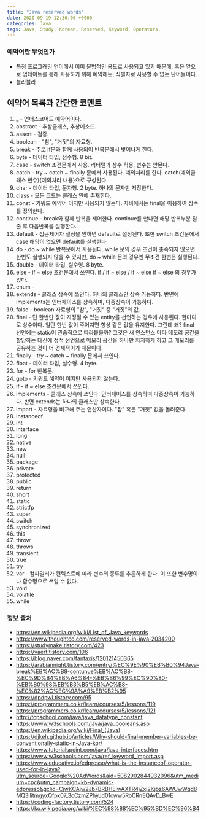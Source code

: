 ```yaml
---
title: "Java reserved words"
date: 2020-09-19 12:30:00 +0900
categories: Java
tags: Java, Study, Korean, Reserved, Keyword, Operators,
---
```

### 예약어란 무엇인가
- 특정 프로그래밍 언어에서 이미 문법적인 용도로 사용되고 있기 때문에, 혹은 앞으로 업데이트를 통해 사용하기 위해 예약해둔, 식별자로 사용할 수 없는 단어들이다.
- 블라블라

## 예약어 목록과 간단한 코멘트

1. _ - 언더스코어도 예약어이다.
2. abstract - 추상클래스, 추상메소드.
3. assert - 검증.
4. boolean - "참", "거짓"의 자료형.
5. break - 주로 if문과 함께 사용되어 반복문에서 벗어나게 한다.
6. byte - 데이터 타입, 정수형. 8 bit.
7. case - switch 조건문에서 사용. 리터럴과 상수 허용, 변수는 안된다.
8. catch - try ~ catch ~ finally 문에서 사용된다. 예외처리를 한다. catch(예외클래스 변수){예외처리 내용}으로 구성된다.
9. char - 데이터 타입, 문자형. 2 byte. 하나의 문자만 저장한다.
10. class - 모든 코드는 클래스 안에 존재한다.
11. const  - 키워드 예약어 이지만 사용되지 않는다. 자바에서는 final을 이용하여 상수를 정의한다.
12. continue - break와 함께 반복을 제어한다. continue를 만나면 해당 반복부분 탈출 후 다음반복을 실행한다.
13. default - 접근제어자 설정을 안하면 default로 설정된다. 또한 switch 조건문에서 case 해당이 없으면 default를 실행한다.
14. do - do ~ while 반복문에서 사용된다. while 문의 경우 조건이 충족되지 않으면 한번도 실행되지 않을 수 있지만, do ~ while 문의 경우엔 무조건 한번은 실행된다.
15. double - 데이터 타입, 실수형. 8 byte.
16. else - if ~ else 조건문에서 쓰인다. if / if ~ else / if ~ else if ~ else 의 경우가 있다.
17. enum - 
18. extends - 클래스 상속에 쓰인다. 하나의 클래스만 상속 가능하다. 반면에 implements는 인터페이스를 상속하며, 다중상속이 가능하다.
19. false - boolean 자료형의 "참", "거짓" 중 "거짓"의 값.
20. final - 단 한번만 값이 지정될 수 있는 entity를 선언하는 경우에 사용된다. 한마디로 상수이다. 일단 한번 값이 주어지면 항상 같은 값을 유지한다. 그런데 왜? final 선언에는 static이 관습적으로 따라붙을까? 그것은 새 인스턴스 마다 메모리 공간을 할당하는 대신에 정적 선언으로 메모리 공간을 하나만 차지하게 하고 그 메모리를 공유하는 것이 더 경제적이기 때문이다.
21. finally - try ~ catch ~ finally 문에서 쓰인다.
22. float - 데이터 타입, 실수형. 4 byte.
23. for - for 반복문.
24. goto - 키워드 예약어 이지만 사용되지 않는다.
25. if - if ~ else 조건문에서 쓰인다.
26. implements - 클래스 상속에 쓰인다. 인터페이스를 상속하며 다중상속이 가능하다. 반면 extends는 하나의 클래스만 상속한다.
27. import - 자료형을 비교해 주는 연산자이다. "참" 혹은 "거짓" 값을 돌려준다.
28. instanceof  
29. int  
30. interface  
31. long  
32. native  
33. new  
34. null  
35. package
36. private  
37. protected  
38. public  
39. return  
40. short  
41. static  
42. strictfp  
43. super  
44. switch  
45. synchronized
46. this  
47. throw  
48. throws  
49. transient  
50. true  
51. try
52. var - 컴파일러가 컨텍스트에 따라 변수의 종류를 추론하게 한다. 이 또한 변수명이나 함수명으로 쓰일 수 없다.
53. void  
54. volatile  
55. while  

### 정보 출처
- https://en.wikipedia.org/wiki/List_of_Java_keywords
- https://www.thoughtco.com/reserved-words-in-java-2034200
- https://studymake.tistory.com/423
- https://vaert.tistory.com/106
- https://blog.naver.com/fantaxis/120121450365
- https://arabiannight.tistory.com/entry/%EC%9E%90%EB%B0%94Java-break%EB%AC%B8-contunue%EB%AC%B8-%EC%9D%B4%EB%A6%84-%EB%B6%99%EC%9D%80-%EB%B0%98%EB%B3%B5%EB%AC%B8-%EC%82%AC%EC%9A%A9%EB%B2%95
- https://dpdpwl.tistory.com/95
- https://programmers.co.kr/learn/courses/5/lessons/119
- https://programmers.co.kr/learn/courses/5/lessons/121
- http://tcpschool.com/java/java_datatype_constant
- https://www.w3schools.com/java/java_booleans.asp
- https://en.wikipedia.org/wiki/Final_(Java)
- https://djkeh.github.io/articles/Why-should-final-member-variables-be-conventionally-static-in-Java-kor/
- https://www.tutorialspoint.com/java/java_interfaces.htm
- https://www.w3schools.com/java/ref_keyword_import.asp
- https://www.educative.io/edpresso/what-is-the-instanceof-operator-used-for-in-java?utm_source=Google%20AdWords&aid=5082902844932096&utm_medium=cpc&utm_campaign=kb-dynamic-edpresso&gclid=CjwKCAjw2Jb7BRBHEiwAXTR4jZxj2Kjbz6AWUwWqd8MQ3llitmgyxQfpx07_3cCzmZPhyJd01cww5RoCRnEQAvD_BwE
- https://coding-factory.tistory.com/524
- https://ko.wikipedia.org/wiki/%EC%98%88%EC%95%BD%EC%96%B4